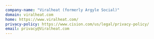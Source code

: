 ```yaml
---
company-name: "Viralheat (formerly Argyle Social)"
domain: viralheat.com
home: https://www.viralheat.com/
privacy-policy: https://www.cision.com/us/legal/privacy-policy/
email: privacy@Viralheat.com
---
```




